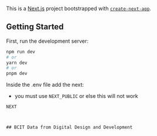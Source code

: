 This is a [Next.js](https://nextjs.org/) project bootstrapped with [`create-next-app`](https://github.com/vercel/next.js/tree/canary/packages/create-next-app).

## Getting Started

First, run the development server:

```bash
npm run dev
# or
yarn dev
# or
pnpm dev
```

Inside the .env file add the next:
- you must use `NEXT_PUBLIC` or else this will not work

```
NEXT



## BCIT Data from Digital Design and Development
